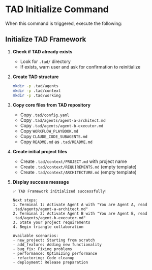 # TAD Initialize Command

When this command is triggered, execute the following:

## Initialize TAD Framework

1. **Check if TAD already exists**
   - Look for `.tad/` directory
   - If exists, warn user and ask for confirmation to reinitialize

2. **Create TAD structure**
   ```bash
   mkdir -p .tad/agents
   mkdir -p .tad/context
   mkdir -p .tad/working
   ```

3. **Copy core files from TAD repository**
   - Copy `.tad/config.yaml`
   - Copy `.tad/agents/agent-a-architect.md`
   - Copy `.tad/agents/agent-b-executor.md`
   - Copy `WORKFLOW_PLAYBOOK.md`
   - Copy `CLAUDE_CODE_SUBAGENTS.md`
   - Copy `README.md` as `.tad/README.md`

4. **Create initial project files**
   - Create `.tad/context/PROJECT.md` with project name
   - Create `.tad/context/REQUIREMENTS.md` (empty template)
   - Create `.tad/context/ARCHITECTURE.md` (empty template)

5. **Display success message**
   ```
   ✅ TAD Framework initialized successfully!

   Next steps:
   1. Terminal 1: Activate Agent A with "You are Agent A, read .tad/agents/agent-a-architect.md"
   2. Terminal 2: Activate Agent B with "You are Agent B, read .tad/agents/agent-b-executor.md"
   3. State your project requirements
   4. Begin triangle collaboration

   Available scenarios:
   - new_project: Starting from scratch
   - add_feature: Adding new functionality
   - bug_fix: Fixing problems
   - performance: Optimizing performance
   - refactoring: Code cleanup
   - deployment: Release preparation
   ```